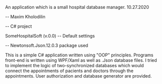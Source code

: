 An application which is a small hospital database manager.
10.27.2020

-- Maxim Kholodilin

-- C# project

SomeHospitalSoft (v.0.0) -- Default settings

-- Newtonsoft.Json.12.0.3 package used

This is a simple C# application written using "OOP" principles. Programs front-end is written using WPF/Xaml 
as well as .Json database files. I tried to implement the logic of two-synchronized databases which would connect 
the appointments of pacients and doctors through the appointments. User authorization and database generator 
are provided.
